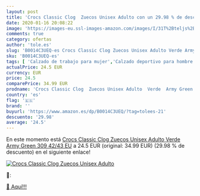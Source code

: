 ```yaml
---
layout: post
title: 'Crocs Classic Clog  Zuecos Unisex Adulto con un 29.98 % de descuento'
date: 2020-01-16 20:08:22
image: 'https://images-eu.ssl-images-amazon.com/images/I/31T%2Bteljs%2BL._SL400_.jpg'
comments: true
category: ofertas
author: 'tole.es'
slug: 'B0014C3UEQ-es Crocs Classic Clog Zuecos Unisex Adulto Verde Army Green...'
sku: 'B0014C3UEQ-es'
tags: [ 'Calzado de trabajo para mujer','Calzado deportivo para hombre','Calzado sanitario y de hostelería para mujer','Chanclas y sandalias de piscina para hombre','Sandalias y chanclas para niña','Zapatillas y calzado deportivo para hombre','Zapatos','Zapatos para hombre','Zapatos para mujer','Zapatos para niñas pequeñas','Zapatos y complementos','Zuecos sanitarios y de hostelería para mujer','Zuecos y mules para hombre','zuecos', ]
actualPrice: 24.5 EUR
currency: EUR
price: 24.5
comparePrice: 34.99 EUR
prodname: 'Crocs Classic Clog  Zuecos Unisex Adulto  Verde  Army Green 309   42/43 EU'
country: 'es'
flag: '🇪🇸'
brand: ''
buyurl: 'https://www.amazon.es/dp/B0014C3UEQ/?tag=tolees-21'
descuento: '29.98'
average: '24.5'
---
```


En este momento está [Crocs Classic Clog  Zuecos Unisex Adulto  Verde  Army Green 309   42/43 EU](https://www.amazon.es/dp/B0014C3UEQ/?tag=tolees-21) a 24.5 EUR (original: 34.99 EUR) (29.98 %  de descuento) en el siguiente enlace!

[![Crocs Classic Clog  Zuecos Unisex Adulto](https://images-eu.ssl-images-amazon.com/images/I/31T%2Bteljs%2BL._SL400_.jpg)](https://www.amazon.es/dp/B0014C3UEQ/?tag=tolees-21)

🔎:


[🛒 Aquí!!!](https://www.amazon.es/dp/B0014C3UEQ/?tag=tolees-21)
